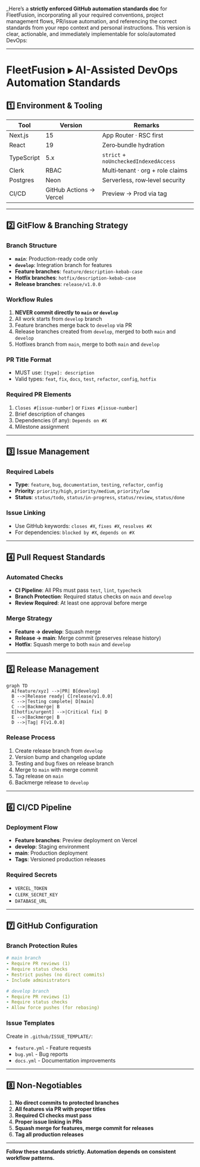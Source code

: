 _Here’s a **strictly enforced GitHub automation standards doc** for FleetFusion, incorporating all your required conventions, project management flows, PR/issue automation, and referencing the correct standards from your repo context and personal instructions. This version is clear, actionable, and immediately implementable for solo/automated DevOps:

---

# FleetFusion ▸ AI-Assisted DevOps Automation Standards

## 1️⃣ Environment & Tooling

| Tool       | Version                 | Remarks                                |
| ---------- | ----------------------- | -------------------------------------- |
| Next.js    | 15                      | App Router · RSC first                 |
| React      | 19                      | Zero‑bundle hydration                  |
| TypeScript | 5.x                     | `strict` + `noUncheckedIndexedAccess`  |
| Clerk      | RBAC                    | Multi‑tenant · org + role claims       |
| Postgres   | Neon                    | Serverless, row‑level security         |
| CI/CD      | GitHub Actions → Vercel | Preview → Prod via tag                 |

---

## 2️⃣ GitFlow & Branching Strategy

### Branch Structure
- **`main`**: Production-ready code only
- **`develop`**: Integration branch for features
- **Feature branches**: `feature/description-kebab-case`
- **Hotfix branches**: `hotfix/description-kebab-case`
- **Release branches**: `release/v1.0.0`

### Workflow Rules
1. **NEVER commit directly to `main` or `develop`**
2. All work starts from `develop` branch
3. Feature branches merge back to `develop` via PR
4. Release branches created from `develop`, merged to both `main` and `develop`
5. Hotfixes branch from `main`, merge to both `main` and `develop`

### PR Title Format
- MUST use: `[type]: description`
- Valid types: `feat`, `fix`, `docs`, `test`, `refactor`, `config`, `hotfix`

### Required PR Elements
1. `Closes #[issue-number]` or `Fixes #[issue-number]`
2. Brief description of changes
3. Dependencies (if any): `Depends on #X`
4. Milestone assignment

---

## 3️⃣ Issue Management

### Required Labels
- **Type**: `feature`, `bug`, `documentation`, `testing`, `refactor`, `config`
- **Priority**: `priority/high`, `priority/medium`, `priority/low`
- **Status**: `status/todo`, `status/in-progress`, `status/review`, `status/done`

### Issue Linking
- Use GitHub keywords: `closes #X`, `fixes #X`, `resolves #X`
- For dependencies: `blocked by #X`, `depends on #X`

---

## 4️⃣ Pull Request Standards

### Automated Checks
- **CI Pipeline**: All PRs must pass `test`, `lint`, `typecheck`
- **Branch Protection**: Required status checks on `main` and `develop`
- **Review Required**: At least one approval before merge

### Merge Strategy
- **Feature → develop**: Squash merge
- **Release → main**: Merge commit (preserves release history)
- **Hotfix**: Squash merge to both `main` and `develop`

---

## 5️⃣ Release Management

```mermaid
graph TD
  A[feature/xyz] -->|PR| B[develop]
  B -->|Release ready| C[release/v1.0.0]
  C -->|Testing complete| D[main]
  C -->|Backmerge| B
  E[hotfix/urgent] -->|Critical fix| D
  E -->|Backmerge| B
  D -->|Tag| F[v1.0.0]
```

### Release Process
1. Create release branch from `develop`
2. Version bump and changelog update
3. Testing and bug fixes on release branch
4. Merge to `main` with merge commit
5. Tag release on `main`
6. Backmerge release to `develop`

---

## 6️⃣ CI/CD Pipeline

### Deployment Flow
- **Feature branches**: Preview deployment on Vercel
- **develop**: Staging environment
- **main**: Production deployment
- **Tags**: Versioned production releases

### Required Secrets
- `VERCEL_TOKEN`
- `CLERK_SECRET_KEY`
- `DATABASE_URL`

---

## 7️⃣ GitHub Configuration

### Branch Protection Rules
```yaml
# main branch
- Require PR reviews (1)
- Require status checks
- Restrict pushes (no direct commits)
- Include administrators

# develop branch  
- Require PR reviews (1)
- Require status checks
- Allow force pushes (for rebasing)
```

### Issue Templates
Create in `.github/ISSUE_TEMPLATE/`:
- `feature.yml` - Feature requests
- `bug.yml` - Bug reports
- `docs.yml` - Documentation improvements

---

## 8️⃣ Non-Negotiables

1. **No direct commits to protected branches**
2. **All features via PR with proper titles**
3. **Required CI checks must pass**
4. **Proper issue linking in PRs**
5. **Squash merge for features, merge commit for releases**
6. **Tag all production releases**

---

**Follow these standards strictly. Automation depends on consistent workflow patterns.**